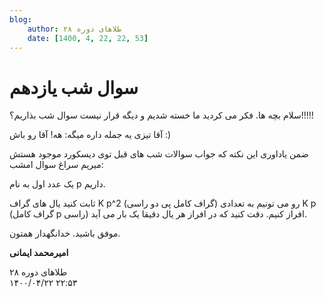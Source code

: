 ```yaml
---
blog:
    author: طلاهای دوره ۲۸
    date: [1400, 4, 22, 22, 53]
---
```

# سوال شب یازدهم

<div class="cnt">
<p>سلام بچه ها. فکر می کردید ما خسته شدیم و دیگه قرار نیست سوال شب بذاریم؟!!!!!</p>
<p>آقا تیزی یه جمله داره میگه:‌ هه! آقا رو باش :)</p>

<p>ضمن یاداوری این نکته که جواب سوالات شب های قبل توی دیسکورد موجود هستش میریم سراغ سوال امشب:</p>
<p>یک عدد اول به نام p داریم.</p>
<p>ثابت کنید یال های گراف K p^2‌ (گراف کامل پی دو راسی) رو می تونیم به تعدادی K p (گراف کامل p راسی) افراز کنیم. دقت کنید که در افراز هر یال دقیقا یک بار می آید.</p>

<p>موفق باشید. خدانگهدار همتون.</p>

<p><b>امیرمحمد ایمانی</b></p>
</div>

<div class="blog-info">
    <div class="blog-author">طلاهای دوره ۲۸</div>
    <div class="blog-date">۱۴۰۰/۰۴/۲۲ ۲۲:۵۳</div>
</div>

